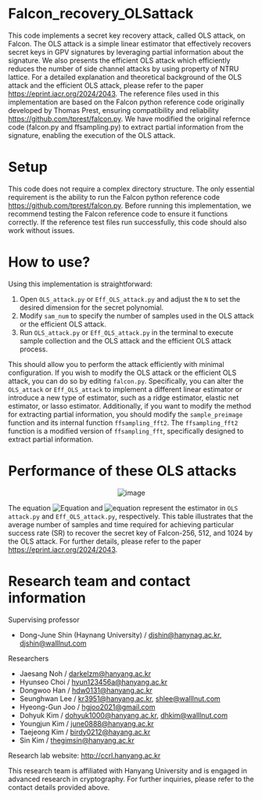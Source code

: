 # Falcon_recovery_OLSattack
This code implements a secret key recovery attack, called OLS attack, on Falcon. The OLS attack is a simple linear estimator that effectively recovers secret keys in GPV signatures by leveraging partial information about the signature. We also presents the efficient OLS attack which efficiently reduces the number of side channel attacks by using property of NTRU lattice. For a detailed explanation and theoretical background of the OLS attack and the efficient OLS attack, please refer to the paper https://eprint.iacr.org/2024/2043. The reference files used in this implementation are based on the Falcon python reference code originally developed by Thomas Prest, ensuring compatibility and reliability https://github.com/tprest/falcon.py. We have modified the original refernce code (falcon.py and ffsampling.py) to extract partial information from the signature, enabling the execution of the OLS attack.

# Setup
This code does not require a complex directory structure. The only essential requirement is the ability to run the Falcon python reference code  https://github.com/tprest/falcon.py. Before running this implementation, we recommend testing the Falcon reference code to ensure it functions correctly. If the reference test files run successfully, this code should also work without issues.

# How to use?
Using this implementation is straightforward:
1. Open `OLS_attack.py` or `Eff_OLS_attack.py` and adjust the `N` to set the desired dimension for the secret polynomial. 
2. Modify `sam_num` to specify the number of samples used in the OLS attack or the efficient OLS attack.
3. Run `OLS_attack.py` or `Eff_OLS_attack.py` in the terminal to execute sample collection and the OLS attack and the efficient OLS attack process.

This should allow you to perform the attack efficiently with minimal configuration. If you wish to modify the OLS attack or the efficient OLS attack, you can do so by editing `falcon.py`. Specifically, you can alter the `OLS_attack` or `Eff_OLS_attack` to implement a different linear estimator or introduce a new type of estimator, such as a ridge estimator, elastic net estimator, or lasso estimator. Additionally, if you want to modify the method for extracting partial information, you should modify the `sample_preimage` function and its internal function `ffsampling_fft2`. The `ffsampling_fft2` function is a modified version of `ffsampling_fft`, specifically designed to extract partial information.


# Performance of these OLS attacks
<p align="center">
  <img src="https://github.com/user-attachments/assets/27785d52-599b-44a2-af73-f2727c86f5c7" alt="image">
</p>

The equation ![Equation](https://quicklatex.com/cache3/96/ql_026eb67ea7a6ebff0263f9fb93f24b96_l3.png) and ![equation](https://quicklatex.com/cache3/d5/ql_7a71a2f27adfdd7a64c25a05a8e4edd5_l3.png) represent the estimator in `OLS attack.py` and `Eff_OLS_attack.py`, respectively. This table illustrates that the average number of samples and time required for achieving particular success rate (SR) to recover the secret key of Falcon-256, 512, and 1024 by the OLS attack. For further details, please refer to the paper https://eprint.iacr.org/2024/2043.

# Research team and contact information
Supervising professor
- Dong-June Shin (Haynang University) / djshin@hanynag.ac.kr, djshin@walllnut.com
  
Researchers
- Jaesang Noh / darkelzm@hanyang.ac.kr
- Hyunseo Choi / hyun123456a@hanyang.ac.kr
- Dongwoo Han / hdw0131@hanyang.ac.kr
- Seunghwan Lee / kr3951@hanyang.ac.kr, shlee@walllnut.com
- Hyeong-Gun Joo / hgjoo2021@gmail.com
- Dohyuk Kim / dohyuk1000@hanyang.ac.kr, dhkim@walllnut.com
- Youngjun Kim / june0888@hanyang.ac.kr
- Taejeong Kim / birdy0212@hayang.ac.kr
- Sin Kim / thegimsin@hanyang.ac.kr
    
Research lab website: http://ccrl.hanyang.ac.kr 

This research team is affiliated with Hanyang University and is engaged in advanced research in cryptography. For further inquiries, please refer to the contact details provided above.

